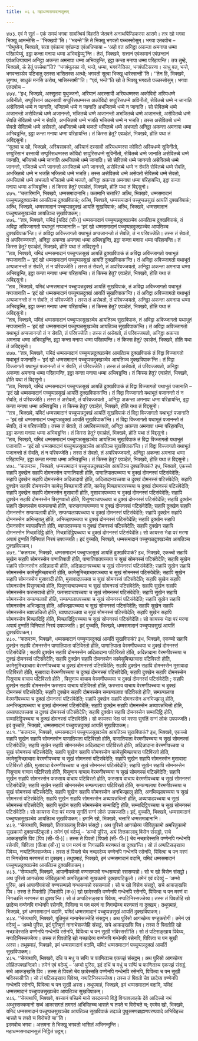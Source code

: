 ```yaml
---
title: ०६ ६ महाधम्मसमादानसुत्तम्

---
```


४७३. एवं मे सुतं – एकं समयं भगवा सावत्थियं विहरति जेतवने अनाथपिण्डिकस्स आरामे। तत्र खो भगवा भिक्खू आमन्तेसि – ‘‘भिक्खवो’’ति। ‘‘भदन्ते’’ति ते भिक्खू भगवतो पच्चस्सोसुम्। भगवा एतदवोच – ‘‘येभुय्येन, भिक्खवे, सत्ता एवंकामा एवंछन्दा एवंअधिप्पाया – ‘अहो वत अनिट्ठा अकन्ता अमनापा धम्मा परिहायेय्युं, इट्ठा कन्ता मनापा धम्मा अभिवड्ढेय्यु’न्ति। तेसं, भिक्खवे, सत्तानं एवंकामानं एवंछन्दानं एवंअधिप्पायानं अनिट्ठा अकन्ता अमनापा धम्मा अभिवड्ढन्ति, इट्ठा कन्ता मनापा धम्मा परिहायन्ति। तत्र तुम्हे, भिक्खवे, कं हेतुं पच्चेथा’’ति? ‘‘भगवंमूलका नो, भन्ते, धम्मा, भगवंनेत्तिका, भगवंपटिसरणा। साधु वत, भन्ते, भगवन्तञ्ञेव पटिभातु एतस्स भासितस्स अत्थो; भगवतो सुत्वा भिक्खू धारेस्सन्ती’’ति। ‘‘तेन हि, भिक्खवे, सुणाथ, साधुकं मनसि करोथ, भासिस्सामी’’ति। ‘‘एवं, भन्ते’’ति खो ते भिक्खू भगवतो पच्चस्सोसुम्। भगवा एतदवोच –  
४७४. ‘‘इध, भिक्खवे, अस्सुतवा पुथुज्जनो, अरियानं अदस्सावी अरियधम्मस्स अकोविदो अरियधम्मे अविनीतो, सप्पुरिसानं अदस्सावी सप्पुरिसधम्मस्स अकोविदो सप्पुरिसधम्मे अविनीतो, सेवितब्बे धम्मे न जानाति असेवितब्बे धम्मे न जानाति, भजितब्बे धम्मे न जानाति अभजितब्बे धम्मे न जानाति। सो सेवितब्बे धम्मे अजानन्तो असेवितब्बे धम्मे अजानन्तो, भजितब्बे धम्मे अजानन्तो अभजितब्बे धम्मे अजानन्तो, असेवितब्बे धम्मे सेवति सेवितब्बे धम्मे न सेवति, अभजितब्बे धम्मे भजति भजितब्बे धम्मे न भजति। तस्स असेवितब्बे धम्मे सेवतो सेवितब्बे धम्मे असेवतो, अभजितब्बे धम्मे भजतो भजितब्बे धम्मे अभजतो अनिट्ठा अकन्ता अमनापा धम्मा अभिवड्ढन्ति, इट्ठा कन्ता मनापा धम्मा परिहायन्ति। तं किस्स हेतु? एवञ्हेतं, भिक्खवे, होति यथा तं अविद्दसुनो।  
‘‘सुतवा च खो, भिक्खवे, अरियसावको, अरियानं दस्सावी अरियधम्मस्स कोविदो अरियधम्मे सुविनीतो, सप्पुरिसानं दस्सावी सप्पुरिसधम्मस्स कोविदो सप्पुरिसधम्मे सुविनीतो, सेवितब्बे धम्मे जानाति असेवितब्बे धम्मे जानाति, भजितब्बे धम्मे जानाति अभजितब्बे धम्मे जानाति। सो सेवितब्बे धम्मे जानन्तो असेवितब्बे धम्मे जानन्तो, भजितब्बे धम्मे जानन्तो अभजितब्बे धम्मे जानन्तो, असेवितब्बे धम्मे न सेवति सेवितब्बे धम्मे सेवति, अभजितब्बे धम्मे न भजति भजितब्बे धम्मे भजति। तस्स असेवितब्बे धम्मे असेवतो सेवितब्बे धम्मे सेवतो, अभजितब्बे धम्मे अभजतो भजितब्बे धम्मे भजतो, अनिट्ठा अकन्ता अमनापा धम्मा परिहायन्ति, इट्ठा कन्ता मनापा धम्मा अभिवड्ढन्ति। तं किस्स हेतु? एवञ्हेतं, भिक्खवे, होति यथा तं विद्दसुनो।  
४७५. ‘‘चत्तारिमानि, भिक्खवे, धम्मसमादानानि। कतमानि चत्तारि? अत्थि, भिक्खवे, धम्मसमादानं पच्चुप्पन्नदुक्खञ्चेव आयतिञ्च दुक्खविपाकं; अत्थि, भिक्खवे, धम्मसमादानं पच्चुप्पन्नसुखं आयतिं दुक्खविपाकं; अत्थि, भिक्खवे, धम्मसमादानं पच्चुप्पन्नदुक्खं आयतिं सुखविपाकं; अत्थि, भिक्खवे, धम्मसमादानं पच्चुप्पन्नसुखञ्चेव आयतिञ्च सुखविपाकम्।  
४७६. ‘‘तत्र, भिक्खवे, यमिदं [यदिदं (सी॰)] धम्मसमादानं पच्चुप्पन्नदुक्खञ्चेव आयतिञ्च दुक्खविपाकं, तं अविद्वा अविज्जागतो यथाभूतं नप्पजानाति – ‘इदं खो धम्मसमादानं पच्चुप्पन्नदुक्खञ्चेव आयतिञ्च दुक्खविपाक’न्ति। तं अविद्वा अविज्जागतो यथाभूतं अप्पजानन्तो तं सेवति, तं न परिवज्जेति। तस्स तं सेवतो, तं अपरिवज्जयतो, अनिट्ठा अकन्ता अमनापा धम्मा अभिवड्ढन्ति, इट्ठा कन्ता मनापा धम्मा परिहायन्ति। तं किस्स हेतु? एवञ्हेतं, भिक्खवे, होति यथा तं अविद्दसुनो।  
‘‘तत्र, भिक्खवे, यमिदं धम्मसमादानं पच्चुप्पन्नसुखं आयतिं दुक्खविपाकं तं अविद्वा अविज्जागतो यथाभूतं नप्पजानाति – ‘इदं खो धम्मसमादानं पच्चुप्पन्नसुखं आयतिं दुक्खविपाक’न्ति। तं अविद्वा अविज्जागतो यथाभूतं अप्पजानन्तो तं सेवति, तं न परिवज्जेति। तस्स तं सेवतो, तं अपरिवज्जयतो, अनिट्ठा अकन्ता अमनापा धम्मा अभिवड्ढन्ति, इट्ठा कन्ता मनापा धम्मा परिहायन्ति। तं किस्स हेतु? एवञ्हेतं, भिक्खवे, होति यथा तं अविद्दसुनो।  
‘‘तत्र , भिक्खवे, यमिदं धम्मसमादानं पच्चुप्पन्नदुक्खं आयतिं सुखविपाकं, तं अविद्वा अविज्जागतो यथाभूतं नप्पजानाति – ‘इदं खो धम्मसमादानं पच्चुप्पन्नदुक्खं आयतिं सुखविपाक’न्ति। तं अविद्वा अविज्जागतो यथाभूतं अप्पजानन्तो तं न सेवति, तं परिवज्जेति। तस्स तं असेवतो, तं परिवज्जयतो, अनिट्ठा अकन्ता अमनापा धम्मा अभिवड्ढन्ति, इट्ठा कन्ता मनापा धम्मा परिहायन्ति। तं किस्स हेतु? एवञ्हेतं, भिक्खवे, होति यथा तं अविद्दसुनो।  
‘‘तत्र, भिक्खवे, यमिदं धम्मसमादानं पच्चुप्पन्नसुखञ्चेव आयतिञ्च सुखविपाकं, तं अविद्वा अविज्जागतो यथाभूतं नप्पजानाति – ‘इदं खो धम्मसमादानं पच्चुप्पन्नसुखञ्चेव आयतिञ्च सुखविपाक’न्ति। तं अविद्वा अविज्जागतो यथाभूतं अप्पजानन्तो तं न सेवति, तं परिवज्जेति। तस्स तं असेवतो, तं परिवज्जयतो, अनिट्ठा अकन्ता अमनापा धम्मा अभिवड्ढन्ति, इट्ठा कन्ता मनापा धम्मा परिहायन्ति। तं किस्स हेतु? एवञ्हेतं, भिक्खवे, होति यथा तं अविद्दसुनो।  
४७७. ‘‘तत्र, भिक्खवे, यमिदं धम्मसमादानं पच्चुप्पन्नदुक्खञ्चेव आयतिञ्च दुक्खविपाकं तं विद्वा विज्जागतो यथाभूतं पजानाति – ‘इदं खो धम्मसमादानं पच्चुप्पन्नदुक्खञ्चेव आयतिञ्च दुक्खविपाक’न्ति। तं विद्वा विज्जागतो यथाभूतं पजानन्तो तं न सेवति, तं परिवज्जेति। तस्स तं असेवतो, तं परिवज्जयतो, अनिट्ठा अकन्ता अमनापा धम्मा परिहायन्ति, इट्ठा कन्ता मनापा धम्मा अभिवड्ढन्ति। तं किस्स हेतु? एवञ्हेतं, भिक्खवे, होति यथा तं विद्दसुनो।  
‘‘तत्र, भिक्खवे, यमिदं धम्मसमादानं पच्चुप्पन्नसुखं आयतिं दुक्खविपाकं तं विद्वा विज्जागतो यथाभूतं पजानाति – ‘इदं खो धम्मसमादानं पच्चुप्पन्नसुखं आयतिं दुक्खविपाक’न्ति। तं विद्वा विज्जागतो यथाभूतं पजानन्तो तं न सेवति, तं परिवज्जेति। तस्स तं असेवतो, तं परिवज्जयतो , अनिट्ठा अकन्ता अमनापा धम्मा परिहायन्ति, इट्ठा कन्ता मनापा धम्मा अभिवड्ढन्ति। तं किस्स हेतु? एवञ्हेतं, भिक्खवे, होति यथा तं विद्दसुनो।  
‘‘तत्र , भिक्खवे, यमिदं धम्मसमादानं पच्चुप्पन्नदुक्खं आयतिं सुखविपाकं तं विद्वा विज्जागतो यथाभूतं पजानाति – ‘इदं खो धम्मसमादानं पच्चुप्पन्नदुक्खं आयतिं सुखविपाक’न्ति। तं विद्वा विज्जागतो यथाभूतं पजानन्तो तं सेवति, तं न परिवज्जेति। तस्स तं सेवतो, तं अपरिवज्जयतो, अनिट्ठा अकन्ता अमनापा धम्मा परिहायन्ति, इट्ठा कन्ता मनापा धम्मा अभिवड्ढन्ति। तं किस्स हेतु? एवञ्हेतं, भिक्खवे, होति यथा तं विद्दसुनो।  
‘‘तत्र, भिक्खवे, यमिदं धम्मसमादानं पच्चुप्पन्नसुखञ्चेव आयतिञ्च सुखविपाकं तं विद्वा विज्जागतो यथाभूतं पजानाति – ‘इदं खो धम्मसमादानं पच्चुप्पन्नसुखञ्चेव आयतिञ्च सुखविपाक’न्ति। तं विद्वा विज्जागतो यथाभूतं पजानन्तो तं सेवति, तं न परिवज्जेति। तस्स तं सेवतो, तं अपरिवज्जयतो, अनिट्ठा अकन्ता अमनापा धम्मा परिहायन्ति, इट्ठा कन्ता मनापा धम्मा अभिवड्ढन्ति। तं किस्स हेतु? एवञ्हेतं, भिक्खवे, होति यथा तं विद्दसुनो।  
४७८. ‘‘कतमञ्च , भिक्खवे, धम्मसमादानं पच्चुप्पन्नदुक्खञ्चेव आयतिञ्च दुक्खविपाकं? इध, भिक्खवे, एकच्चो सहापि दुक्खेन सहापि दोमनस्सेन पाणातिपाती होति, पाणातिपातपच्चया च दुक्खं दोमनस्सं पटिसंवेदेति; सहापि दुक्खेन सहापि दोमनस्सेन अदिन्नादायी होति, अदिन्नादानपच्चया च दुक्खं दोमनस्सं पटिसंवेदेति; सहापि दुक्खेन सहापि दोमनस्सेन कामेसु मिच्छाचारी होति, कामेसु मिच्छाचारपच्चया च दुक्खं दोमनस्सं पटिसंवेदेति; सहापि दुक्खेन सहापि दोमनस्सेन मुसावादी होति, मुसावादपच्चया च दुक्खं दोमनस्सं पटिसंवेदेति; सहापि दुक्खेन सहापि दोमनस्सेन पिसुणवाचो होति, पिसुणवाचापच्चया च दुक्खं दोमनस्सं पटिसंवेदेति; सहापि दुक्खेन सहापि दोमनस्सेन फरुसवाचो होति, फरुसवाचापच्चया च दुक्खं दोमनस्सं पटिसंवेदेति; सहापि दुक्खेन सहापि दोमनस्सेन सम्फप्पलापी होति, सम्फप्पलापपच्चया च दुक्खं दोमनस्सं पटिसंवेदेति; सहापि दुक्खेन सहापि दोमनस्सेन अभिज्झालु होति, अभिज्झापच्चया च दुक्खं दोमनस्सं पटिसंवेदेति; सहापि दुक्खेन सहापि दोमनस्सेन ब्यापन्नचित्तो होति, ब्यापादपच्चया च दुक्खं दोमनस्सं पटिसंवेदेति; सहापि दुक्खेन सहापि दोमनस्सेन मिच्छादिट्ठि होति, मिच्छादिट्ठिपच्चया च दुक्खं दोमनस्सं पटिसंवेदेति। सो कायस्स भेदा परं मरणा अपायं दुग्गतिं विनिपातं निरयं उपपज्जति। इदं वुच्चति, भिक्खवे, धम्मसमादानं पच्चुप्पन्नदुक्खञ्चेव आयतिञ्च दुक्खविपाकम्।  
४७९. ‘‘कतमञ्च, भिक्खवे, धम्मसमादानं पच्चुप्पन्नसुखं आयतिं दुक्खविपाकं? इध, भिक्खवे, एकच्चो सहापि सुखेन सहापि सोमनस्सेन पाणातिपाती होति, पाणातिपातपच्चया च सुखं सोमनस्सं पटिसंवेदेति; सहापि सुखेन सहापि सोमनस्सेन अदिन्नादायी होति, अदिन्नादानपच्चया च सुखं सोमनस्सं पटिसंवेदेति; सहापि सुखेन सहापि सोमनस्सेन कामेसुमिच्छाचारी होति, कामेसुमिच्छाचारपच्चया च सुखं सोमनस्सं पटिसंवेदेति; सहापि सुखेन सहापि सोमनस्सेन मुसावादी होति, मुसावादपच्चया च सुखं सोमनस्सं पटिसंवेदेति; सहापि सुखेन सहापि सोमनस्सेन पिसुणवाचो होति, पिसुणवाचापच्चया च सुखं सोमनस्सं पटिसंवेदेति; सहापि सुखेन सहापि सोमनस्सेन फरुसवाचो होति, फरुसवाचापच्चया च सुखं सोमनस्सं पटिसंवेदेति; सहापि सुखेन सहापि सोमनस्सेन सम्फप्पलापी होति, सम्फप्पलापपच्चया च सुखं सोमनस्सं पटिसंवेदेति; सहापि सुखेन सहापि सोमनस्सेन अभिज्झालु होति, अभिज्झापच्चया च सुखं सोमनस्सं पटिसंवेदेति; सहापि सुखेन सहापि सोमनस्सेन ब्यापन्नचित्तो होति, ब्यापादपच्चया च सुखं सोमनस्सं पटिसंवेदेति; सहापि सुखेन सहापि सोमनस्सेन मिच्छादिट्ठि होति, मिच्छादिट्ठिपच्चया च सुखं सोमनस्सं पटिसंवेदेति। सो कायस्स भेदा परं मरणा अपायं दुग्गतिं विनिपातं निरयं उपपज्जति। इदं वुच्चति, भिक्खवे, धम्मसमादानं पच्चुप्पन्नसुखं आयतिं दुक्खविपाकम्।  
४८०. ‘‘कतमञ्च, भिक्खवे, धम्मसमादानं पच्चुप्पन्नदुक्खं आयतिं सुखविपाकं? इध, भिक्खवे, एकच्चो सहापि दुक्खेन सहापि दोमनस्सेन पाणातिपाता पटिविरतो होति, पाणातिपाता वेरमणीपच्चया च दुक्खं दोमनस्सं पटिसंवेदेति ; सहापि दुक्खेन सहापि दोमनस्सेन अदिन्नादाना पटिविरतो होति, अदिन्नादाना वेरमणीपच्चया च दुक्खं दोमनस्सं पटिसंवेदेति; सहापि दुक्खेन सहापि दोमनस्सेन कामेसुमिच्छाचारा पटिविरतो होति, कामेसुमिच्छाचारा वेरमणीपच्चया च दुक्खं दोमनस्सं पटिसंवेदेति; सहापि दुक्खेन सहापि दोमनस्सेन मुसावादा पटिविरतो होति, मुसावादा वेरमणीपच्चया च दुक्खं दोमनस्सं पटिसंवेदेति; सहापि दुक्खेन सहापि दोमनस्सेन पिसुणाय वाचाय पटिविरतो होति , पिसुणाय वाचाय वेरमणीपच्चया च दुक्खं दोमनस्सं पटिसंवेदेति ; सहापि दुक्खेन सहापि दोमनस्सेन फरुसाय वाचाय पटिविरतो होति, फरुसाय वाचाय वेरमणीपच्चया च दुक्खं दोमनस्सं पटिसंवेदेति; सहापि दुक्खेन सहापि दोमनस्सेन सम्फप्पलापा पटिविरतो होति, सम्फप्पलापा वेरमणीपच्चया च दुक्खं दोमनस्सं पटिसंवेदेति; सहापि दुक्खेन सहापि दोमनस्सेन अनभिज्झालु होति, अनभिज्झापच्चया च दुक्खं दोमनस्सं पटिसंवेदेति; सहापि दुक्खेन सहापि दोमनस्सेन अब्यापन्नचित्तो होति, अब्यापादपच्चया च दुक्खं दोमनस्सं पटिसंवेदेति; सहापि दुक्खेन सहापि दोमनस्सेन सम्मादिट्ठि होति, सम्मादिट्ठिपच्चया च दुक्खं दोमनस्सं पटिसंवेदेति। सो कायस्स भेदा परं मरणा सुगतिं सग्गं लोकं उपपज्जति। इदं वुच्चति, भिक्खवे, धम्मसमादानं पच्चुप्पन्नदुक्खं आयतिं सुखविपाकम्।  
४८१. ‘‘कतमञ्च, भिक्खवे, धम्मसमादानं पच्चुप्पन्नसुखञ्चेव आयतिञ्च सुखविपाकं? इध, भिक्खवे, एकच्चो सहापि सुखेन सहापि सोमनस्सेन पाणातिपाता पटिविरतो होति, पाणातिपाता वेरमणीपच्चया च सुखं सोमनस्सं पटिसंवेदेति; सहापि सुखेन सहापि सोमनस्सेन अदिन्नादाना पटिविरतो होति, अदिन्नादाना वेरमणीपच्चया च सुखं सोमनस्सं पटिसंवेदेति; सहापि सुखेन सहापि सोमनस्सेन कामेसुमिच्छाचारा पटिविरतो होति, कामेसुमिच्छाचारा वेरमणीपच्चया च सुखं सोमनस्सं पटिसंवेदेति; सहापि सुखेन सहापि सोमनस्सेन मुसावादा पटिविरतो होति, मुसावादा वेरमणीपच्चया च सुखं सोमनस्सं पटिसंवेदेति; सहापि सुखेन सहापि सोमनस्सेन पिसुणाय वाचाय पटिविरतो होति, पिसुणाय वाचाय वेरमणीपच्चया च सुखं सोमनस्सं पटिसंवेदेति; सहापि सुखेन सहापि सोमनस्सेन फरुसाय वाचाय पटिविरतो होति, फरुसाय वाचाय वेरमणीपच्चया च सुखं सोमनस्सं पटिसंवेदेति; सहापि सुखेन सहापि सोमनस्सेन सम्फप्पलापा पटिविरतो होति, सम्फप्पलापा वेरमणीपच्चया च सुखं सोमनस्सं पटिसंवेदेति; सहापि सुखेन सहापि सोमनस्सेन अनभिज्झालु होति, अनभिज्झापच्चया च सुखं सोमनस्सं पटिसंवेदेति; सहापि सुखेन सहापि सोमनस्सेन अब्यापन्नचित्तो होति, अब्यापादपच्चया च सुखं सोमनस्सं पटिसंवेदेति; सहापि सुखेन सहापि सोमनस्सेन सम्मादिट्ठि होति, सम्मादिट्ठिपच्चया च सुखं सोमनस्सं पटिसंवेदेति। सो कायस्स भेदा परं मरणा सुगतिं सग्गं लोकं उपपज्जति। इदं, वुच्चति, भिक्खवे, धम्मसमादानं पच्चुप्पन्नसुखञ्चेव आयतिञ्च सुखविपाकम्। इमानि खो, भिक्खवे, चत्तारि धम्मसमादानानि।  
४८२. ‘‘सेय्यथापि, भिक्खवे, तित्तकालाबु विसेन संसट्ठो। अथ पुरिसो आगच्छेय्य जीवितुकामो अमरितुकामो सुखकामो दुक्खप्पटिकूलो। तमेनं एवं वदेय्युं – ‘अम्भो पुरिस, अयं तित्तकालाबु विसेन संसट्ठो, सचे आकङ्खसि पिव [पिप (सी॰ पी॰)]। तस्स ते पिवतो [पिपतो (सी॰ पी॰)] चेव नच्छादेस्सति वण्णेनपि गन्धेनपि रसेनपि, पिवित्वा [पीत्वा (सी॰)] च पन मरणं वा निगच्छसि मरणमत्तं वा दुक्ख’न्ति। सो तं अप्पटिसङ्खाय पिवेय्य, नप्पटिनिस्सज्जेय्य। तस्स तं पिवतो चेव नच्छादेय्य वण्णेनपि गन्धेनपि रसेनपि, पिवित्वा च पन मरणं वा निगच्छेय्य मरणमत्तं वा दुक्खम्। तथूपमाहं, भिक्खवे, इमं धम्मसमादानं वदामि, यमिदं धम्मसमादानं पच्चुप्पन्नदुक्खञ्चेव आयतिञ्च दुक्खविपाकम्।  
४८३. ‘‘सेय्यथापि, भिक्खवे, आपानीयकंसो वण्णसम्पन्नो गन्धसम्पन्नो रससम्पन्नो। सो च खो विसेन संसट्ठो। अथ पुरिसो आगच्छेय्य जीवितुकामो अमरितुकामो सुखकामो दुक्खप्पटिकूलो। तमेनं एवं वदेय्युं – ‘अम्भो पुरिस, अयं आपानीयकंसो वण्णसम्पन्नो गन्धसम्पन्नो रससम्पन्नो। सो च खो विसेन संसट्ठो, सचे आकङ्खसि पिव। तस्स ते पिवतोहि [पिवतोपि (क॰)] खो छादेस्सति वण्णेनपि गन्धेनपि रसेनपि, पिवित्वा च पन मरणं वा निगच्छसि मरणमत्तं वा दुक्ख’न्ति। सो तं अप्पटिसङ्खाय पिवेय्य, नप्पटिनिस्सज्जेय्य। तस्स तं पिवतोहि खो छादेय्य वण्णेनपि गन्धेनपि रसेनपि, पिवित्वा च पन मरणं वा निगच्छेय्य मरणमत्तं वा दुक्खम्। तथूपमाहं, भिक्खवे, इमं धम्मसमादानं वदामि, यमिदं धम्मसमादानं पच्चुप्पन्नसुखं आयतिं दुक्खविपाकम्।  
४८४. ‘‘सेय्यथापि, भिक्खवे, पूतिमुत्तं नानाभेसज्जेहि संसट्ठम्। अथ पुरिसो आगच्छेय्य पण्डुकरोगी। तमेनं एवं वदेय्युं – ‘अम्भो पुरिस, इदं पूतिमुत्तं नानाभेसज्जेहि संसट्ठं, सचे आकङ्खसि पिव। तस्स ते पिवतोहि खो नच्छादेस्सति वण्णेनपि गन्धेनपि रसेनपि, पिवित्वा च पन सुखी भविस्ससी’ति। सो तं पटिसङ्खाय पिवेय्य, नप्पटिनिस्सज्जेय्य। तस्स तं पिवतोहि खो नच्छादेय्य वण्णेनपि गन्धेनपि रसेनपि, पिवित्वा च पन सुखी अस्स। तथूपमाहं, भिक्खवे, इमं धम्मसमादानं वदामि, यमिदं धम्मसमादानं पच्चुप्पन्नदुक्खं आयतिं सुखविपाकम्।  
४८५. ‘‘सेय्यथापि, भिक्खवे, दधि च मधु च सप्पि च फाणितञ्च एकज्झं संसट्ठम्। अथ पुरिसो आगच्छेय्य लोहितपक्खन्दिको। तमेनं एवं वदेय्युं – ‘अम्भो पुरिस, इदं दधिं च मधुं च सप्पिं च फाणितञ्च एकज्झं संसट्ठं, सचे आकङ्खसि पिव। तस्स ते पिवतो चेव छादेस्सति वण्णेनपि गन्धेनपि रसेनपि, पिवित्वा च पन सुखी भविस्ससी’ति। सो तं पटिसङ्खाय पिवेय्य, नप्पटिनिस्सज्जेय्य। तस्स तं पिवतो चेव छादेय्य वण्णेनपि गन्धेनपि रसेनपि, पिवित्वा च पन सुखी अस्स। तथूपमाहं, भिक्खवे, इमं धम्मसमादानं वदामि, यमिदं धम्मसमादानं पच्चुप्पन्नसुखञ्चेव आयतिञ्च सुखविपाकम्।  
४८६. ‘‘सेय्यथापि, भिक्खवे, वस्सानं पच्छिमे मासे सरदसमये विद्धे विगतवलाहके देवे आदिच्चो नभं अब्भुस्सक्कमानो सब्बं आकासगतं तमगतं अभिविहच्च भासते च तपते च विरोचते च; एवमेव खो, भिक्खवे, यमिदं धम्मसमादानं पच्चुप्पन्नसुखञ्चेव आयतिञ्च सुखविपाकं तदञ्ञे पुथुसमणब्राह्मणपरप्पवादे अभिविहच्च भासते च तपते च विरोचते चा’’ति।  
इदमवोच भगवा। अत्तमना ते भिक्खू भगवतो भासितं अभिनन्दुन्ति।  
महाधम्मसमादानसुत्तं निट्ठितं छट्ठम्।  

